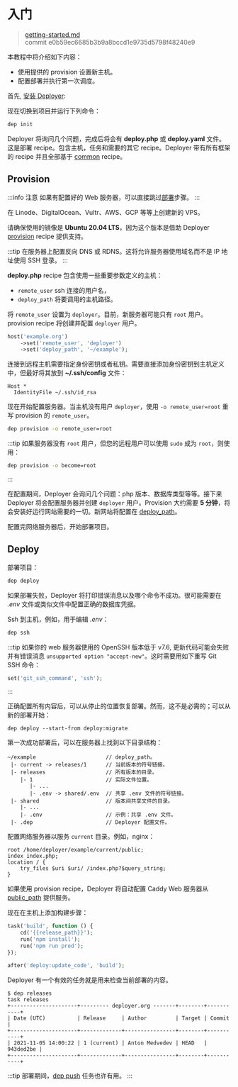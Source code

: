 # 入门

> [getting-started.md](https://github.com/deployphp/deployer/blob/master/docs/getting-started.md)
> <br>
> commit e0b59ec6685b3b9a8bccd1e9735d5798f48240e9

本教程中将介绍如下内容：

- 使用提供的 provision 设置新主机。
- 配置部署并执行第一次调度。

首先, [安装 Deployer](installation.md):

现在切换到项目并运行下列命令：

```sh
dep init
```

Deployer 将询问几个问题，完成后将会有 **deploy.php** 或 **deploy.yaml**
文件。这是部署 recipe。包含主机，任务和需要的其它 recipe。Deployer 带有所有框架的 recipe 并且全部基于
[common](recipe/common.md) recipe。

## Provision

:::info 注意
如果有配置好的 Web 服务器，可以直接跳过[部署](#deploy)步骤。
:::

在 Linode、DigitalOcean、Vultr、AWS、GCP 等等上创建新的 VPS。

请确保使用的镜像是 **Ubuntu 20.04 LTS**，因为这个版本是借助 Deployer [provision](recipe/provision.md) recipe 提供支持。

:::tip
在服务器上配置反向 DNS 或 RDNS。这将允许服务器使用域名而不是 IP 地址使用 SSH 登录。
:::

**deploy.php** recipe 包含使用一些重要参数定义的主机：

- `remote_user` ssh 连接的用户名，
- `deploy_path` 将要调用的主机路径。

将 `remote_user` 设置为 `deployer`。目前，新服务器可能只有 `root` 用户。provision recipe 将创建并配置 `deployer` 用户。

```php
host('example.org')
    ->set('remote_user', 'deployer')
    ->set('deploy_path', '~/example');
```

连接到远程主机需要指定身份密钥或者私钥。需要直接添加身份密钥到主机定义中，但最好将其放到 **~/.ssh/config** 文件：

```
Host *
  IdentityFile ~/.ssh/id_rsa
```

现在开始配置服务器。当主机没有用户 `deployer`，使用 `-o remote_user=root` 重写 provision 的 `remote_user`。

```sh
dep provision -o remote_user=root
```

:::tip
如果服务器没有 `root` 用户，但您的远程用户可以使用 `sudo` 成为 `root`，则使用：

```sh
dep provision -o become=root
```

:::

在配置期间，Deployer 会询问几个问题：php 版本、数据库类型等等。接下来 Deployer 将会配置服务器并创建 `deployer`
用户。Provision 大约需要 **5 分钟**，将会安装好运行网站需要的一切。新网站将配置在
[deploy_path](recipe/common.md#deploy_path)。

配置完网络服务器后，开始部署项目。

## Deploy

部署项目：

```sh
dep deploy
```

如果部署失败，Deployer 将打印错误消息以及哪个命令不成功。很可能需要在 _.env_ 文件或类似文件中配置正确的数据库凭据。

Ssh 到主机，例如，用于编辑 _.env_：

```sh
dep ssh
```

:::tip
如果你的 web 服务器使用的 OpenSSH 版本低于 v7.6, 更新代码可能会失败并有错误消息
`unsupported option "accept-new"`。这时需要用如下重写 Git SSH 命令：
```php
set('git_ssh_command', 'ssh');
```
:::

正确配置所有内容后，可以从停止的位置恢复部署。然而，这不是必需的；可以从新的部署开始：

```
dep deploy --start-from deploy:migrate
```

第一次成功部署后，可以在服务器上找到以下目录结构：

```
~/example                      // deploy_path。
 |- current -> releases/1      // 当前版本的符号链接。
 |- releases                   // 所有版本的目录。
    |- 1                       // 实际文件位置。
       |- ...
       |- .env -> shared/.env  // 共享 .env 文件的符号链接。
 |- shared                     // 版本间共享文件的目录。
    |- ...
    |- .env                    // 示例：共享 .env 文件。
 |- .dep                       // Deployer 配置文件。
```

配置网络服务器以服务 `current` 目录。例如，nginx：

```
root /home/deployer/example/current/public;
index index.php;
location / {
    try_files $uri $uri/ /index.php?$query_string;
}
```

如果使用 provision recipe，Deployer 将自动配置 Caddy Web 服务器从 [public_path](/recipe/provision/website.md#public_path) 提供服务。

现在在主机上添加构建步骤：

```php
task('build', function () {
    cd('{{release_path}}');
    run('npm install');
    run('npm run prod');
});

after('deploy:update_code', 'build');
```

Deployer 有一个有效的任务就是用来检查当前部署的内容。

```
$ dep releases
task releases
+---------------------+--------- deployer.org -------+--------+-----------+
| Date (UTC)          | Release     | Author         | Target | Commit    |
+---------------------+-------------+----------------+--------+-----------+
| 2021-11-05 14:00:22 | 1 (current) | Anton Medvedev | HEAD   | 943ded2be |
+---------------------+-------------+----------------+--------+-----------+
```

:::tip
部署期间，[dep push](recipe/deploy/push.md) 任务也许有用。
:::